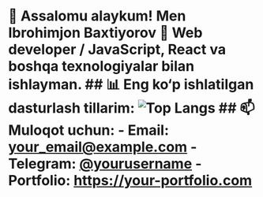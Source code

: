 # 👋 Assalomu alaykum! Men Ibrohimjon Baxtiyorov  🚀 Web developer / JavaScript, React va boshqa texnologiyalar bilan ishlayman.  ## 📊 Eng ko‘p ishlatilgan dasturlash tillarim:  ![Top Langs](https://github-readme-stats.vercel.app/api/top-langs/?username=IbrohimjonBaxtiyorov&layout=compact&theme=radical)  ## 📫 Muloqot uchun: - Email: your_email@example.com - Telegram: [@yourusername](https://t.me/yourusername) - Portfolio: https://your-portfolio.com
